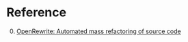 # Reference

0. [OpenRewrite: Automated mass refactoring of source code](https://github.com/openrewrite/rewrite)

